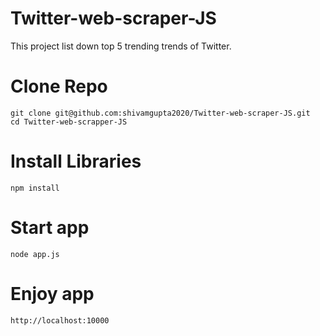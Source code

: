 # Twitter-web-scraper-JS

This project list down top 5 trending trends of Twitter.

# Clone Repo
```
git clone git@github.com:shivamgupta2020/Twitter-web-scraper-JS.git
cd Twitter-web-scrapper-JS
```
# Install Libraries
```
npm install
```
# Start app
```
node app.js
```
# Enjoy app 
```
http://localhost:10000
```